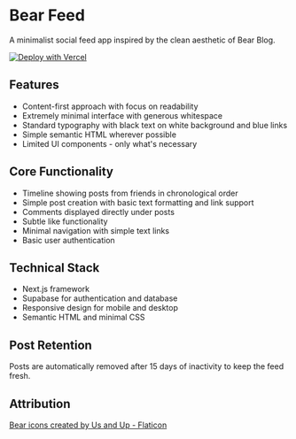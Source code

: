 # Bear Feed

A minimalist social feed app inspired by the clean aesthetic of Bear Blog.

[![Deploy with Vercel](https://vercel.com/button)](https://vercel.com/new/clone?repository-url=https://github.com/yourusername/bear-feed)

## Features

- Content-first approach with focus on readability
- Extremely minimal interface with generous whitespace
- Standard typography with black text on white background and blue links
- Simple semantic HTML wherever possible
- Limited UI components - only what's necessary

## Core Functionality

- Timeline showing posts from friends in chronological order
- Simple post creation with basic text formatting and link support
- Comments displayed directly under posts
- Subtle like functionality
- Minimal navigation with simple text links
- Basic user authentication

## Technical Stack

- Next.js framework
- Supabase for authentication and database
- Responsive design for mobile and desktop
- Semantic HTML and minimal CSS

## Post Retention

Posts are automatically removed after 15 days of inactivity to keep the feed fresh.

## Attribution

<a href="https://www.flaticon.com/free-icons/bear" title="bear icons">Bear icons created by Us and Up - Flaticon</a>
